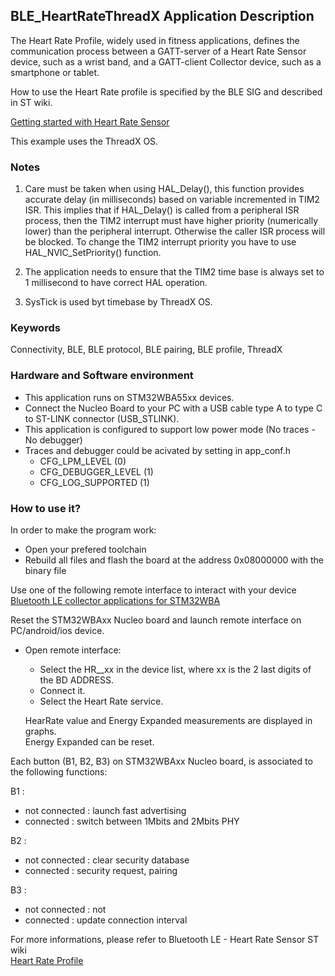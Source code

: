 ## __BLE_HeartRateThreadX Application Description__
The Heart Rate Profile, widely used in fitness applications, defines the communication process between a GATT-server of a Heart Rate Sensor device, such as a wrist band, and a GATT-client Collector device, such as a smartphone or tablet.

How to use the Heart Rate profile is specified by the BLE SIG and described in ST wiki.  

<a href="https://wiki.st.com/stm32mcu/wiki/Connectivity:STM32WBA_HeartRate#Heart_Rate_Profile"> Getting started with Heart Rate Sensor</a>

This example uses the ThreadX OS.

### __Notes__

 1. Care must be taken when using HAL_Delay(), this function provides accurate delay (in milliseconds)
    based on variable incremented in TIM2 ISR. This implies that if HAL_Delay() is called from
    a peripheral ISR process, then the TIM2 interrupt must have higher priority (numerically lower)
    than the peripheral interrupt. Otherwise the caller ISR process will be blocked.
    To change the TIM2 interrupt priority you have to use HAL_NVIC_SetPriority() function.

 2. The application needs to ensure that the TIM2 time base is always set to 1 millisecond
    to have correct HAL operation.

 3. SysTick is used byt timebase by ThreadX OS. 

### __Keywords__

Connectivity, BLE, BLE protocol, BLE pairing, BLE profile, ThreadX

### __Hardware and Software environment__

  - This application runs on STM32WBA55xx devices.
  - Connect the Nucleo Board to your PC with a USB cable type A to type C to ST-LINK connector (USB_STLINK). 
  - This application is configured to support low power mode (No traces - No debugger) 
  - Traces and debugger could be acivated by setting in app_conf.h  
    - CFG_LPM_LEVEL (0)
    - CFG_DEBUGGER_LEVEL (1)
    - CFG_LOG_SUPPORTED (1)

### __How to use it?__

In order to make the program work:
 - Open your prefered toolchain
 - Rebuild all files and flash the board at the address 0x08000000 with the binary file

Use one of the following remote interface to interact with your device <a href="https://wiki.st.com/stm32mcu/wiki/Connectivity:BLE_smartphone_applications#Bluetooth-C2-AE_LE_collector_applications_for_STM32WBA
"> Bluetooth LE collector applications for STM32WBA</a>

Reset the STM32WBAxx Nucleo board and launch remote interface on PC/android/ios device. 

- Open remote interface:  
  - Select the HR__xx in the device list, where xx is the 2 last digits of the BD ADDRESS.  
  - Connect it.  
  - Select the Heart Rate service.
  
  HearRate value and Energy Expanded measurements are displayed in graphs.  
  Energy Expanded can be reset.

Each button (B1, B2, B3) on STM32WBAxx Nucleo board, is associated to the following functions:

B1 : 
- not connected : launch fast advertising
- connected     : switch between 1Mbits and 2Mbits PHY

B2 :
- not connected : clear security database
- connected     : security request, pairing

B3 :
- not connected : not
- connected     : update connection interval

For more informations, please refer to Bluetooth LE - Heart Rate Sensor ST wiki  
<a href="https://wiki.st.com/stm32mcu/wiki/Connectivity:STM32WBA_HeartRate#Heart_Rate_Profile"> Heart Rate Profile</a>  
